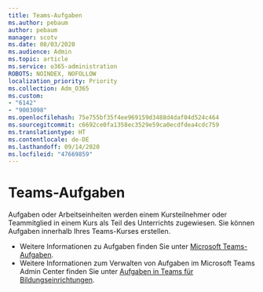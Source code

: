 ```yaml
---
title: Teams-Aufgaben
ms.author: pebaum
author: pebaum
manager: scotv
ms.date: 08/03/2020
ms.audience: Admin
ms.topic: article
ms.service: o365-administration
ROBOTS: NOINDEX, NOFOLLOW
localization_priority: Priority
ms.collection: Adm_O365
ms.custom:
- "6142"
- "9003098"
ms.openlocfilehash: 75e755bf35f4ee969159d3488d4daf04d524c464
ms.sourcegitcommit: c6692ce0fa1358ec3529e59ca0ecdfdea4cdc759
ms.translationtype: HT
ms.contentlocale: de-DE
ms.lasthandoff: 09/14/2020
ms.locfileid: "47669859"
---
```

# <a name="teams-assignments"></a>Teams-Aufgaben

Aufgaben oder Arbeitseinheiten werden einem Kursteilnehmer oder Teammitglied in einem Kurs als Teil des Unterrichts zugewiesen. Sie können Aufgaben innerhalb Ihres Teams-Kurses erstellen.

- Weitere Informationen zu Aufgaben finden Sie unter [Microsoft Teams-Aufgaben](https://support.microsoft.com/de-DE/office/microsoft-teams-5aa4431a-8a3c-4aa5-87a6-b6401abea114#ID0EAABAAA=Assignments).
- Weitere Informationen zum Verwalten von Aufgaben im Microsoft Teams Admin Center finden Sie unter [Aufgaben in Teams für Bildungseinrichtungen](https://docs.microsoft.com/microsoftteams/expand-teams-across-your-org/assignments-in-teams).